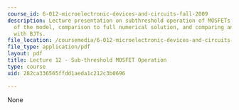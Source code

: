 ```yaml
---
course_id: 6-012-microelectronic-devices-and-circuits-fall-2009
description: Lecture presentation on subthreshold operation of MOSFETs, development
  of the model, comparison to full numerical solution, and comparing and contrasting
  with BJTs.
file_location: /coursemedia/6-012-microelectronic-devices-and-circuits-fall-2009/282ca336565ffdd1aeda1c212c3b0696_MIT6_012F09_lec12.pdf
file_type: application/pdf
layout: pdf
title: Lecture 12 - Sub-threshold MOSFET Operation
type: course
uid: 282ca336565ffdd1aeda1c212c3b0696

---
```

None